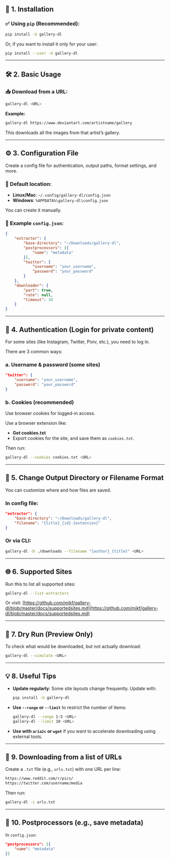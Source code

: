 ## 🧰 1. **Installation**

### ✅ Using `pip` (Recommended):

```bash
pip install -U gallery-dl
```

Or, if you want to install it only for your user:

```bash
pip install --user -U gallery-dl
```

---

## 🛠️ 2. **Basic Usage**

### 📥 Download from a URL:

```bash
gallery-dl <URL>
```

**Example:**

```bash
gallery-dl https://www.deviantart.com/artistname/gallery
```

This downloads all the images from that artist’s gallery.

---

## ⚙️ 3. **Configuration File**

Create a config file for authentication, output paths, format settings, and more.

### 📁 Default location:

* **Linux/Mac**: `~/.config/gallery-dl/config.json`
* **Windows**: `%APPDATA%\gallery-dl\config.json`

You can create it manually.

### 🧾 Example `config.json`:

```json
{
    "extractor": {
        "base-directory": "~/Downloads/gallery-dl",
        "postprocessors": [{
            "name": "metadata"
        }],
        "twitter": {
            "username": "your_username",
            "password": "your_password"
        }
    },
    "downloader": {
        "part": true,
        "rate": null,
        "timeout": 30
    }
}
```

---

## 🔐 4. **Authentication (Login for private content)**

For some sites (like Instagram, Twitter, Pixiv, etc.), you need to log in.

There are 3 common ways:

### a. **Username & password** (some sites)

```json
"twitter": {
    "username": "your_username",
    "password": "your_password"
}
```

### b. **Cookies (recommended)**

Use browser cookies for logged-in access.

Use a browser extension like:

* **Get cookies.txt**
* Export cookies for the site, and save them as `cookies.txt`.

Then run:

```bash
gallery-dl --cookies cookies.txt <URL>
```

---

## 📁 5. **Change Output Directory or Filename Format**

You can customize where and how files are saved.

### In config file:

```json
"extractor": {
    "base-directory": "~/Downloads/gallery-dl",
    "filename": "{title}_{id}.{extension}"
}
```

### Or via CLI:

```bash
gallery-dl -D ./downloads --filename "{author}_{title}" <URL>
```

---

## 🌐 6. **Supported Sites**

Run this to list all supported sites:

```bash
gallery-dl --list-extractors
```

Or visit: [https://github.com/mikf/gallery-dl/blob/master/docs/supportedsites.md](https://github.com/mikf/gallery-dl/blob/master/docs/supportedsites.md)

---

## 🧪 7. **Dry Run (Preview Only)**

To check what would be downloaded, but not actually download:

```bash
gallery-dl --simulate <URL>
```

---

## 💡 8. **Useful Tips**

* **Update regularly**: Some site layouts change frequently. Update with:

  ```bash
  pip install -U gallery-dl
  ```

* **Use `--range` or `--limit`** to restrict the number of items:

  ```bash
  gallery-dl --range 1-5 <URL>
  gallery-dl --limit 10 <URL>
  ```

* **Use with `aria2c` or `wget`** if you want to accelerate downloading using external tools.

---

## 🔄 9. **Downloading from a list of URLs**

Create a `.txt` file (e.g., `urls.txt`) with one URL per line:

```txt
https://www.reddit.com/r/pics/
https://twitter.com/username/media
```

Then run:

```bash
gallery-dl -i urls.txt
```

---

## 🧹 10. **Postprocessors (e.g., save metadata)**

In `config.json`:

```json
"postprocessors": [{
    "name": "metadata"
}]
```